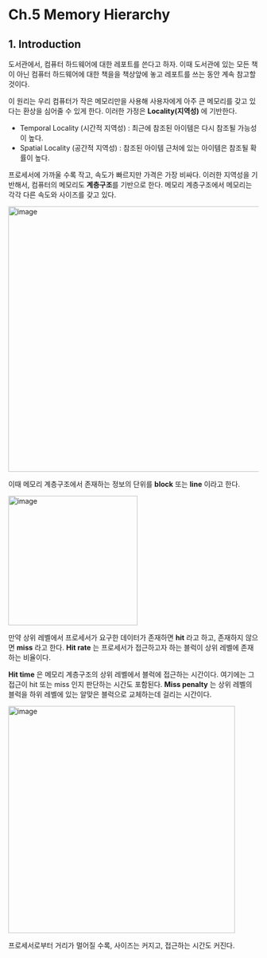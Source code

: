 # Ch.5 Memory Hierarchy

## 1. Introduction

도서관에서, 컴퓨터 하드웨어에 대한 레포트를 쓴다고 하자. 이때 도서관에 있는 모든 책이 아닌 컴퓨터 하드웨어에 대한 책을을 책상앞에 놓고 레포트를 쓰는 동안 계속 참고할 것이다. 

이 원리는 우리 컴퓨터가 작은 메모리만을 사용해 사용자에게 아주 큰 메모리를 갖고 있다는 환상을 심어줄 수 있게 한다. 이러한 가정은 **Locality(지역성)** 에 기반한다. 
- Temporal Locality (시간적 지역성) : 최근에 참조된 아이템은 다시 참조될 가능성이 높다.
- Spatial Locality (공간적 지역성) : 참조된 아이템 근처에 있는 아이템은 참조될 확률이 높다. 

프로세서에 가까울 수록 작고, 속도가 빠르지만 가격은 가장 비싸다. 
이러한 지역성을 기반해서, 컴퓨터의 메모리도 **계층구조**를 기반으로 한다. 메모리 계층구조에서 메모리는 각각 다른 속도와 사이즈를 갖고 있다. 

<img width="533" alt="image" src="https://github.com/ddoddii/OS-CA-Study/assets/95014836/b80fc68e-fe84-427b-9fc2-d37979841f0a">

이때 메모리 계층구조에서 존재하는 정보의 단위를 **block** 또는 **line** 이라고 한다. 

<img width="260" alt="image" src="https://github.com/ddoddii/OS-CA-Study/assets/95014836/74066d7a-d1eb-4263-864d-c1415adb96ba">

만약 상위 레벨에서 프로세서가 요구한 데이터가 존재하면 **hit** 라고 하고, 존재하지 않으면 **miss** 라고 한다. **Hit rate** 는 프로세서가 접근하고자 하는 블럭이 상위 레벨에 존재하는 비율이다. 

**Hit time** 은 메모리 계층구조의 상위 레벨에서 블럭에 접근하는 시간이다. 여기에는 그 접근이 hit 또는 miss 인지 판단하는 시간도 포함된다. **Miss penalty** 는 상위 레벨의 블럭을 하위 레벨에 있는 알맞은 블럭으로 교체하는데 걸리는 시간이다. 

<img width="456" alt="image" src="https://github.com/ddoddii/OS-CA-Study/assets/95014836/7f685b6d-4e1c-4eb3-99b2-acc59852ec46">

프로세서로부터 거리가 멀어질 수록, 사이즈는 커지고, 접근하는 시간도 커진다. 




